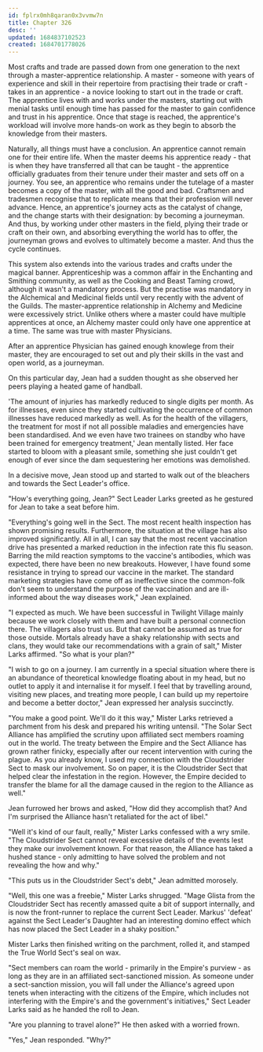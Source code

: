 ```yaml
---
id: fplrx0mh8qaran0x3vvmw7n
title: Chapter 326
desc: ''
updated: 1684837102523
created: 1684701778026
---
```


Most crafts and trade are passed down from one generation to the next through a master-apprentice relationship. A master - someone with years of experience and skill in their repertoire from practising their trade or craft - takes in an apprentice - a novice looking to start out in the trade or craft. The apprentice lives with and works under the masters, starting out with menial tasks until enough time has passed for the master to gain confidence and trust in his apprentice. Once that stage is reached, the apprentice's workload will involve more hands-on work as they begin to absorb the knowledge from their masters.

Naturally, all things must have a conclusion. An apprentice cannot remain one for their entire life. When the master deems his apprentice ready - that is when they have transferred all that can be taught - the apprentice officially graduates from their tenure under their master and sets off on a journey. You see, an apprentice who remains under the tutelage of a master becomes a copy of the master, with all the good and bad. Craftsmen and tradesmen recognise that to replicate means that their profession will never advance. Hence, an apprentice's journey acts as the catalyst of change, and the change starts with their designation: by becoming a journeyman. And thus, by working under other masters in the field, plying their trade or craft on their own, and absorbing everything the world has to offer, the journeyman grows and evolves to ultimately become a master. And thus the cycle continues.

This system also extends into the various trades and crafts under the magical banner. Apprenticeship was a common affair in the Enchanting and Smithing community, as well as the Cooking and Beast Taming crowd, although it wasn't a mandatory process. But the practise was mandatory in the Alchemical and Medicinal fields until very recently with the advent of the Guilds. The master-apprentice relationship in Alchemy and Medicine were excessively strict. Unlike others where a master could have multiple apprentices at once, an Alchemy master could only have one apprentice at a time. The same was true with master Physicians.

After an apprentice Physician has gained enough knowlege from their master, they are encouraged to set out and ply their skills in the vast and open world, as a journeyman.

On this particular day, Jean had a sudden thought as she observed her peers playing a heated game of handball.

'The amount of injuries has markedly reduced to single digits per month. As for illnesses, even since they started cultivating the occurrence of common illnesses have reduced markedly as well. As for the health of the villagers, the treatment for most if not all possible maladies and emergencies have been standardised. And we even have two trainees on standby who have been trained for emergency treatment,' Jean mentally listed. Her face started to bloom with a pleasant smile, something she just couldn't get enough of ever since the dam sequestering her emotions was demolished.

In a decisive move, Jean stood up and started to walk out of the bleachers and towards the Sect Leader's office.

"How's everything going, Jean?" Sect Leader Larks greeted as he gestured for Jean to take a seat before him.

"Everything's going well in the Sect. The most recent health inspection has shown promising results. Furthermore, the situation at the village has also improved significantly. All in all, I can say that the most recent vaccination drive has presented a marked reduction in the infection rate this flu season. Barring the mild reaction symptoms to the vaccine's antibodies, which was expected, there have been no new breakouts. However, I have found some resistance in trying to spread our vaccine in the market. The standard marketing strategies have come off as ineffective since the common-folk don't seem to understand the purpose of the vaccination and are ill-informed about the way diseases work," Jean explained.

"I expected as much. We have been successful in Twilight Village mainly because we work closely with them and have built a personal connection there. The villagers also trust us. But that cannot be assumed as true for those outside. Mortals already have a shaky relationship with sects and clans, they would take our recommendations with a grain of salt," Mister Larks affirmed. "So what is your plan?"

"I wish to go on a journey. I am currently in a special situation where there is an abundance of theoretical knowledge floating about in my head, but no outlet to apply it and internalise it for myself. I feel that by travelling around, visiting new places, and treating more people, I can build up my repertoire and become a better doctor," Jean expressed her analysis succinctly.

"You make a good point. We'll do it this way," Mister Larks retrieved a parchment from his desk and prepared his writing untensil. "The Solar Sect Alliance has amplified the scrutiny upon affiliated sect members roaming out in the world. The treaty between the Empire and the Sect Alliance has grown rather finicky, especially after our recent intervention with curing the plague. As you already know, I used my connection with the Cloudstrider Sect to mask our involvement. So on paper, it is the Cloudstrider Sect that helped clear the infestation in the region. However, the Empire decided to transfer the blame for all the damage caused in the region to the Alliance as well."

Jean furrowed her brows and asked, "How did they accomplish that? And I'm surprised the Alliance hasn't retaliated for the act of libel."

"Well it's kind of our fault, really," Mister Larks confessed with a wry smile. "The Cloudstrider Sect cannot reveal excessive details of the events lest they make our involvement known. For that reason, the Alliance has taked a hushed stance - only admitting to have solved the problem and not revealing the how and why."

"This puts us in the Cloudstrider Sect's debt," Jean admitted morosely.

"Well, this one was a freebie," Mister Larks shrugged. "Mage Glista from the Cloudstrider Sect has recently amassed quite a bit of support internally, and is now the front-runner to replace the current Sect Leader. Markus' 'defeat' against the Sect Leader's Daughter had an interesting domino effect which has now placed the Sect Leader in a shaky position."

Mister Larks then finished writing on the parchment, rolled it, and stamped the True World Sect's seal on wax.

"Sect members can roam the world - primarily in the Empire's purview - as long as they are in an affiliated sect-sanctioned mission. As someone under a sect-sanction mission, you will fall under the Alliance's agreed upon tenets when interacting with the citizens of the Empire, which includes not interfering with the Empire's and the government's initiatives," Sect Leader Larks said as he handed the roll to Jean.

"Are you planning to travel alone?" He then asked with a worried frown.

"Yes," Jean responded. "Why?"

